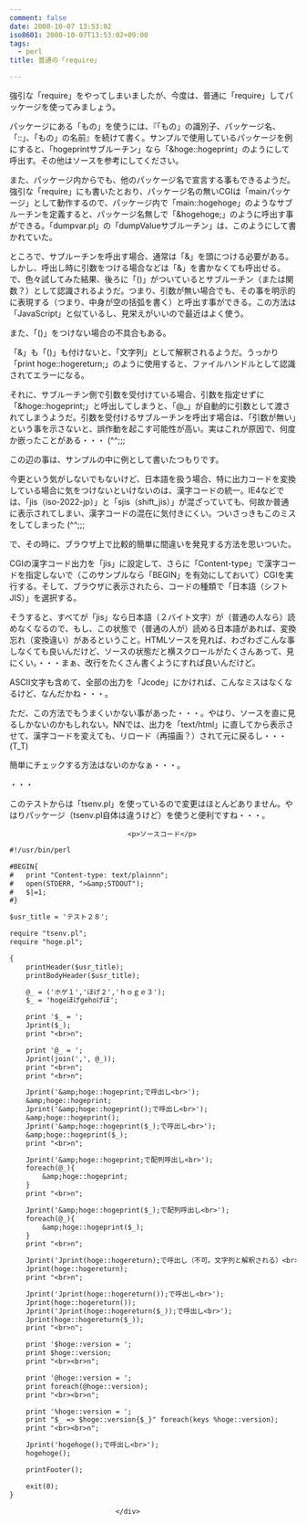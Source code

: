 ```yaml
---
comment: false
date: 2000-10-07 13:53:02
iso8601: 2000-10-07T13:53:02+09:00
tags:
  - perl
title: 普通の「require」

---
```


<div class="entry-body">
                                 <p>強引な「require」をやってしまいましたが、今度は、普通に「require」してパッケージを使ってみましょう。 </p>

<p>パッケージにある「もの」を使うには、『「もの」の識別子、パッケージ名、「::」、「もの」の名前』を続けて書く。サンプルで使用しているパッケージを例にすると、「hogeprintサブルーチン」なら「&amp;hoge::hogeprint」のようにして呼出す。その他はソースを参考にしてください。 </p>

<p>また、パッケージ内からでも、他のパッケージ名で宣言する事もできるようだ。強引な「require」にも書いたとおり、パッケージ名の無いCGIは「mainパッケージ」として動作するので、パッケージ内で「main::hogehoge」のようなサブルーチンを定義すると、パッケージ名無しで「&amp;hogehoge;」のように呼出す事ができる。「dumpvar.pl」の「dumpValueサブルーチン」は、このようにして書かれていた。 </p>

<p>ところで、サブルーチンを呼出す場合、通常は「&amp;」を頭につける必要がある。しかし、呼出し時に引数をつける場合などは「&amp;」を書かなくても呼出せる。で、色々試してみた結果、後ろに「()」がついているとサブルーチン（または関数？）として認識されるようだ。つまり、引数が無い場合でも、その事を明示的に表現する（つまり、中身が空の括弧を書く）と呼出す事ができる。この方法は「JavaScript」と似ているし、見栄えがいいので最近はよく使う。 </p>

<p>また、「()」をつけない場合の不具合もある。 </p>

<p>「&amp;」も「()」も付けないと、「文字列」として解釈されるようだ。うっかり「print hoge::hogereturn;」のように使用すると、ファイルハンドルとして認識されてエラーになる。 </p>

<p>それに、サブルーチン側で引数を受付けている場合、引数を指定せずに「&amp;hoge::hogeprint;」と呼出してしまうと、「@_」が自動的に引数として渡されてしまうようだ。引数を受付けるサブルーチンを呼出す場合は、「引数が無い」という事を示さないと、誤作動を起こす可能性が高い。実はこれが原因で、何度か嵌ったことがある・・・ (^^;;; </p>

<p>この辺の事は、サンプルの中に例として書いたつもりです。 </p>

<p>今更という気がしないでもないけど、日本語を扱う場合、特に出力コードを変換している場合に気をつけないといけないのは、漢字コードの統一。IE4などでは、「jis（iso-2022-jp）」と「sjis（shift_jis）」が混ざっていても、何故か普通に表示されてしまい、漢字コードの混在に気付きにくい。ついさっきもこのミスをしてしまった (^^;;; </p>

<p>で、その時に、ブラウザ上で比較的簡単に間違いを発見する方法を思いついた。 </p>

<p>CGIの漢字コード出力を「jis」に設定して、さらに「Content-type」で漢字コードを指定しないで（このサンプルなら「BEGIN」を有効にしておいて）CGIを実行する。そして、ブラウザに表示されたら、コードの種類で「日本語（シフト JIS）」を選択する。 </p>

<p>そうすると、すべてが「jis」なら日本語（２バイト文字）が（普通の人なら）読めなくなるので、もし、この状態で（普通の人が）読める日本語があれば、変換忘れ（変換違い）があるということ。HTMLソースを見れば、わざわざこんな事しなくても良いんだけど、ソースの状態だと横スクロールがたくさんあって、見にくい。・・・まぁ、改行をたくさん書くようにすれば良いんだけど。 </p>

<p>ASCII文字も含めて、全部の出力を「Jcode」にかければ、こんなミスはなくなるけど、なんだかね・・・。 </p>

<p>ただ、この方法でもうまくいかない事があった・・・。やはり、ソースを直に見るしかないのかもしれない。NNでは、出力を「text/html」に直してから表示させて、漢字コードを変えても、リロード（再描画？）されて元に戻るし・・・ (T_T) </p>

<p>簡単にチェックする方法はないのかなぁ・・・。 </p>

<p>・・・ </p>

<p>このテストからは「tsenv.pl」を使っているので変更はほとんどありません。やはりパッケージ（tsenv.pl自体は違うけど）を使うと便利ですね・・・。</p>
                              
                                 <p>ソースコード</p>

```default
#!/usr/bin/perl

#BEGIN{
#   print "Content-type: text/plainnn";
#   open(STDERR, ">&amp;STDOUT");
#   $|=1;
#}

$usr_title = 'テスト２８';

require "tsenv.pl";
require "hoge.pl";

{
    printHeader($usr_title);
    printBodyHeader($usr_title);

    @_ = ('ホゲ１','ほげ２','ｈｏｇｅ３');
    $_ = 'hogeほげgehoげほ';

    print '$_ = ';
    Jprint($_);
    print "<br>n";

    print '@_ = ';
    Jprint(join(',', @_));
    print "<br>n";
    print "<br>n";

    Jprint('&amp;hoge::hogeprint;で呼出し<br>');
    &amp;hoge::hogeprint;
    Jprint('&amp;hoge::hogeprint();で呼出し<br>');
    &amp;hoge::hogeprint();
    Jprint('&amp;hoge::hogeprint($_);で呼出し<br>');
    &amp;hoge::hogeprint($_);
    print "<br>n";

    Jprint('&amp;hoge::hogeprint;で配列呼出し<br>');
    foreach(@_){
        &amp;hoge::hogeprint;
    }
    print "<br>n";

    Jprint('&amp;hoge::hogeprint($_);で配列呼出し<br>');
    foreach(@_){
        &amp;hoge::hogeprint($_);
    }
    print "<br>n";

    Jprint('Jprint(hoge::hogereturn);で呼出し（不可。文字列と解釈される）<br>');
    Jprint(hoge::hogereturn);
    print "<br>n";

    Jprint('Jprint(hoge::hogereturn());で呼出し<br>');
    Jprint(hoge::hogereturn());
    Jprint('Jprint(hoge::hogereturn($_));で呼出し<br>');
    Jprint(hoge::hogereturn($_));
    print "<br>n";

    print '$hoge::version = ';
    print $hoge::version;
    print "<br><br>n";

    print '@hoge::version = ';
    print foreach(@hoge::version);
    print "<br><br>n";

    print '%hoge::version = ';
    print "$_ => $hoge::version{$_}" foreach(keys %hoge::version);
    print "<br><br>n";

    Jprint('hogehoge();で呼出し<br>');
    hogehoge();

    printFooter();

    exit(0);
}
```
                              </div>
    	